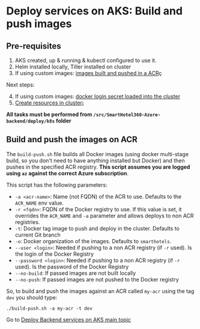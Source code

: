 # Deploy services on AKS: Build and push images

## Pre-requisites

1. AKS created, up & running & kubectl configured to use it.
2. Helm installed locally, Tiller installed on cluster
3. If using custom images: [images built and pushed in a ACR](./build-and-push.md)ç

Next steps:

4. If using custom images: [docker login secret loaded into the cluster](./deploy-secret.md)
5. [Create resources in cluster](./create-resources.md)¡

**All tasks must be performed from `/src/SmartHotel360-Azure-backend/deploy/k8s` folder**

## Build and push the images on ACR

The `build-push.sh` file builds all Docker images (using docker multi-stage build, so you don't need to have anything installed but Docker) and then pushes in the specified ACR registry. **This script assumes you are logged using `az` against the correct Azure subscription**.

This script has the following parameters:

* `-a <acr-name>`: Name (not FQDN) of the ACR to use. Defaults to the `ACR_NAME` env value.
* `-r <fqdn>`: FQDN of the Docker registry to use. If this value is set, it overrides the `ACR_NAME` and `-a` parameter and allows deploys to non ACR registries.
* `-t`: Docker tag image to push and deploy in the cluster. Defaults to current Git branch
* `-o`: Docker organization of the images. Defaults to `smarthotels`.
* `--user <login>`: Needed if pushing to a non ACR registry (if `-r` used). Is the login of the Docker Registry
* `--password <login>`: Needed if pushing to a non ACR registry (if `-r` used). Is the password of the Docker Registry
* `--no-build`: If passed images are not built locally
* `--no-push`: If passed images are not pushed to the Docker registry

So, to build and push the images against an ACR called `my-acr` using the tag `dev` you should type:

```
./build-push.sh -a my-acr -t dev
```

Go to [Deploy Backend services on AKS main topic](../02-depkoy-apis.md)

